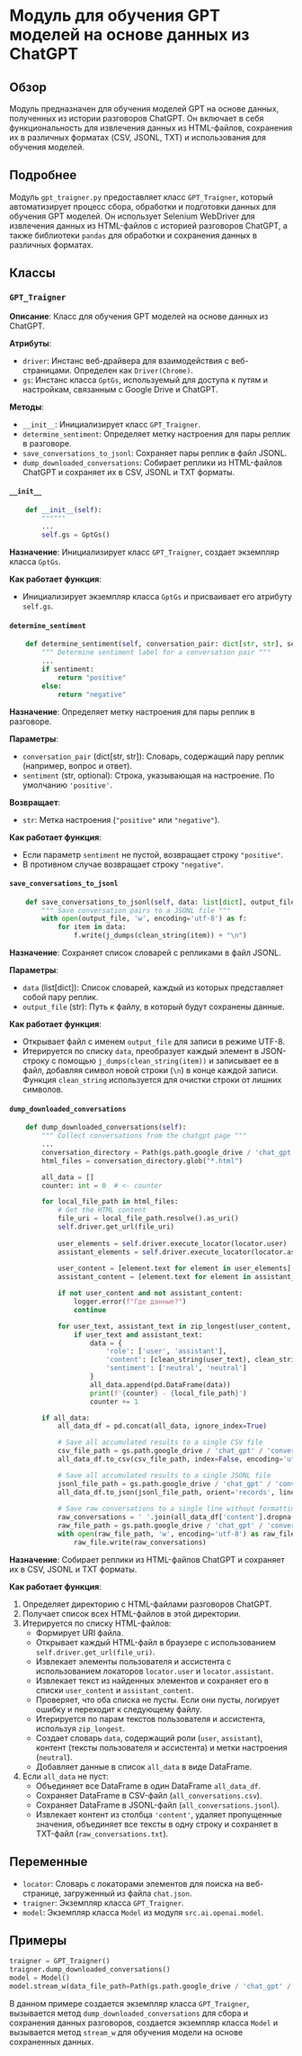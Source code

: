 # Модуль для обучения GPT моделей на основе данных из ChatGPT

## Обзор

Модуль предназначен для обучения моделей GPT на основе данных, полученных из истории разговоров ChatGPT. Он включает в себя функциональность для извлечения данных из HTML-файлов, сохранения их в различных форматах (CSV, JSONL, TXT) и использования для обучения моделей.

## Подробнее

Модуль `gpt_traigner.py` предоставляет класс `GPT_Traigner`, который автоматизирует процесс сбора, обработки и подготовки данных для обучения GPT моделей. Он использует Selenium WebDriver для извлечения данных из HTML-файлов с историей разговоров ChatGPT, а также библиотеки `pandas` для обработки и сохранения данных в различных форматах.

## Классы

### `GPT_Traigner`

**Описание**: Класс для обучения GPT моделей на основе данных из ChatGPT.

**Атрибуты**:

- `driver`: Инстанс веб-драйвера для взаимодействия с веб-страницами. Определен как `Driver(Chrome)`.
- `gs`: Инстанс класса `GptGs`, используемый для доступа к путям и настройкам, связанным с Google Drive и ChatGPT.

**Методы**:

- `__init__`: Инициализирует класс `GPT_Traigner`.
- `determine_sentiment`: Определяет метку настроения для пары реплик в разговоре.
- `save_conversations_to_jsonl`: Сохраняет пары реплик в файл JSONL.
- `dump_downloaded_conversations`: Собирает реплики из HTML-файлов ChatGPT и сохраняет их в CSV, JSONL и TXT форматы.

#### `__init__`

```python
    def __init__(self):
        """"""
        ...
        self.gs = GptGs()
```

**Назначение**: Инициализирует класс `GPT_Traigner`, создает экземпляр класса `GptGs`.

**Как работает функция**:
- Инициализирует экземпляр класса `GptGs` и присваивает его атрибуту `self.gs`.

#### `determine_sentiment`

```python
    def determine_sentiment(self, conversation_pair: dict[str, str], sentiment: str = 'positive') -> str:
        """ Determine sentiment label for a conversation pair """
        ...
        if sentiment:
            return "positive"
        else:
            return "negative"
```

**Назначение**: Определяет метку настроения для пары реплик в разговоре.

**Параметры**:
- `conversation_pair` (dict[str, str]): Словарь, содержащий пару реплик (например, вопрос и ответ).
- `sentiment` (str, optional): Строка, указывающая на настроение. По умолчанию `'positive'`.

**Возвращает**:
- `str`: Метка настроения (`"positive"` или `"negative"`).

**Как работает функция**:
- Если параметр `sentiment` не пустой, возвращает строку `"positive"`.
- В противном случае возвращает строку `"negative"`.

#### `save_conversations_to_jsonl`

```python
    def save_conversations_to_jsonl(self, data: list[dict], output_file: str):
        """ Save conversation pairs to a JSONL file """
        with open(output_file, 'w', encoding='utf-8') as f:
            for item in data:
                f.write(j_dumps(clean_string(item)) + "\n")
```

**Назначение**: Сохраняет список словарей с репликами в файл JSONL.

**Параметры**:
- `data` (list[dict]): Список словарей, каждый из которых представляет собой пару реплик.
- `output_file` (str): Путь к файлу, в который будут сохранены данные.

**Как работает функция**:
- Открывает файл с именем `output_file` для записи в режиме UTF-8.
- Итерируется по списку `data`, преобразует каждый элемент в JSON-строку с помощью `j_dumps(clean_string(item))` и записывает ее в файл, добавляя символ новой строки (`\n`) в конце каждой записи. Функция `clean_string` используется для очистки строки от лишних символов.

#### `dump_downloaded_conversations`

```python
    def dump_downloaded_conversations(self):
        """ Collect conversations from the chatgpt page """
        ...
        conversation_directory = Path(gs.path.google_drive / 'chat_gpt' / 'conversation')
        html_files = conversation_directory.glob("*.html")

        all_data = []
        counter: int = 0  # <- counter

        for local_file_path in html_files:
            # Get the HTML content
            file_uri = local_file_path.resolve().as_uri()
            self.driver.get_url(file_uri)
            
            user_elements = self.driver.execute_locator(locator.user)
            assistant_elements = self.driver.execute_locator(locator.assistant)
            
            user_content = [element.text for element in user_elements] if isinstance(user_elements, list) else [user_elements.text] if user_elements  else None
            assistant_content = [element.text for element in assistant_elements] if isinstance(assistant_elements, list) else [assistant_elements.text] if assistant_elements  else None

            if not user_content and not assistant_content:
                logger.error(f"Где данные?")
                continue

            for user_text, assistant_text in zip_longest(user_content, assistant_content):
                if user_text and assistant_text:
                    data = {
                        'role': ['user', 'assistant'],
                        'content': [clean_string(user_text), clean_string(assistant_text)],
                        'sentiment': ['neutral', 'neutral']
                    }
                    all_data.append(pd.DataFrame(data))
                    print(f'{counter} - {local_file_path}')
                    counter += 1

        if all_data:
            all_data_df = pd.concat(all_data, ignore_index=True)

            # Save all accumulated results to a single CSV file
            csv_file_path = gs.path.google_drive / 'chat_gpt' / 'conversation' / 'all_conversations.csv'
            all_data_df.to_csv(csv_file_path, index=False, encoding='utf-8')

            # Save all accumulated results to a single JSONL file
            jsonl_file_path = gs.path.google_drive / 'chat_gpt' / 'conversation' / 'all_conversations.jsonl'
            all_data_df.to_json(jsonl_file_path, orient='records', lines=True, force_ascii=False)
            
            # Save raw conversations to a single line without formatting
            raw_conversations = ' '.join(all_data_df['content'].dropna().tolist())
            raw_file_path = gs.path.google_drive / 'chat_gpt' / 'conversation' / 'raw_conversations.txt'
            with open(raw_file_path, 'w', encoding='utf-8') as raw_file:
                raw_file.write(raw_conversations)
```

**Назначение**: Собирает реплики из HTML-файлов ChatGPT и сохраняет их в CSV, JSONL и TXT форматы.

**Как работает функция**:
1. Определяет директорию с HTML-файлами разговоров ChatGPT.
2. Получает список всех HTML-файлов в этой директории.
3. Итерируется по списку HTML-файлов:
   - Формирует URI файла.
   - Открывает каждый HTML-файл в браузере с использованием `self.driver.get_url(file_uri)`.
   - Извлекает элементы пользователя и ассистента с использованием локаторов `locator.user` и `locator.assistant`.
   - Извлекает текст из найденных элементов и сохраняет его в списки `user_content` и `assistant_content`.
   - Проверяет, что оба списка не пусты. Если они пусты, логирует ошибку и переходит к следующему файлу.
   - Итерируется по парам текстов пользователя и ассистента, используя `zip_longest`.
   - Создает словарь `data`, содержащий роли (`user`, `assistant`), контент (тексты пользователя и ассистента) и метки настроения (`neutral`).
   - Добавляет данные в список `all_data` в виде DataFrame.
4. Если `all_data` не пуст:
   - Объединяет все DataFrame в один DataFrame `all_data_df`.
   - Сохраняет DataFrame в CSV-файл (`all_conversations.csv`).
   - Сохраняет DataFrame в JSONL-файл (`all_conversations.jsonl`).
   - Извлекает контент из столбца `'content'`, удаляет пропущенные значения, объединяет все тексты в одну строку и сохраняет в TXT-файл (`raw_conversations.txt`).

## Переменные

- `locator`: Словарь с локаторами элементов для поиска на веб-странице, загруженный из файла `chat.json`.
- `traigner`: Экземпляр класса `GPT_Traigner`.
- `model`: Экземпляр класса `Model` из модуля `src.ai.openai.model`.

## Примеры

```python
traigner = GPT_Traigner()
traigner.dump_downloaded_conversations()
model = Model()
model.stream_w(data_file_path=Path(gs.path.google_drive / 'chat_gpt' / 'conversation' / 'all_conversations.csv'))
```

В данном примере создается экземпляр класса `GPT_Traigner`, вызывается метод `dump_downloaded_conversations` для сбора и сохранения данных разговоров, создается экземпляр класса `Model` и вызывается метод `stream_w` для обучения модели на основе сохраненных данных.